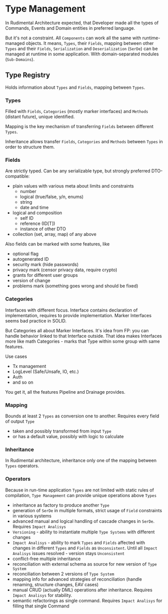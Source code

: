 # Type Management
In Rudimental Architecture expected, that Developer made all the types of Commands, Events and Domain entities in preferred language.

But it's not a constraint.
All `Components` can work all the same with runtime-managed objects.
It means, `Types`, their `Fields`, mapping between other `Types` and their `Fields`, `Serialization` and `Deserialization` (`SerDe`) can be managed at runtime in some application.
With domain-separated modules (`Sub-Domains`).

## Type Registry
Holds information about `Types` and `Fields`, mapping between `Types`.

### Types
Filled with `Fields`, `Categories` (mostly marker interfaces) and `Methods` (distant future), unique identified.

Mapping is the key mechanism of transferring `Fields` between different `Types`.

Inheritance allows transfer `Fields`, `Categories` and `Methods` between `Types` in order to structure them.

### Fields
Are strictly typed. Can be any serializable type, but strongly preferred DTO-compatible:
* plain values with various meta about limits and constraints
    * number
    * logical (true/false, y/n, enums)
    * string
    * date and time
* logical and composition
    * self ID
    * reference (ID[T])
    * instance of other DTO
* collection (set, array, map) of any above

Also fields can be marked with some features, like
* optional flag
* autogenerated ID
* security mark (hide passwords)
* privacy mark (censor privacy data, require crypto)
* grants for different user groups
* version of change
* problems mark (something goes wrong and should be fixed)

### Categories
Interfaces with different focus. Interface contains declaration of implementation, requires to provide implementation. Marker Interfaces seems bad practice in SOLID.

But Categories all about Marker Interfaces. It's idea from FP: you can handle behavior linked to that Interface outside. That idea makes Interfaces more like math Categories - marks that Type within some group with same features.

Use cases
* Tx management
* LogLevel (Safe/Unsafe, IO, etc.)
* Auth
* and so on

You get it, all the features Pipeline and Drainage provides.

### Mapping
Bounds at least 2 `Types` as conversion one to another.
Requires every field of output `Type`
* taken and possibly transformed from input `Type`
* or has a default value, possibly with logic to calculate

### Inheritance
In Rudimental architecture, inheritance only one of the mapping between `Types` operators.

### Operators
Because in run-time application `Types` are not limited with static rules of compilation, `Type Management` can provide unique operations above `Types`
* inheritance as factory to produce another `Type`
* generation of `SerDe` in multiple formats, strict usage of `Field` constraints in various systems
* advanced manual and logical handling of cascade changes in `SerDe`. Requires `Impact Analisys`
* `Versioning` - ability to instantiate multiple `Type Systems` with different changes
* `Impact Analisys` - ability to mark `Types` and `Fields` affected with changes in different `Types` and `Fields` as `Unconsistent`.
Until all `Impact Analisys` issues resolved - version stays `Unconsistent`
* conflict-free multiple inheritance
* reconciliation with external schema as source for new version of `Type System`
* reconciliation between 2 versions of `Type System`
* mapping info for advanced strategies of reconciliation (handle renaming, structure changes, EAV cases)
* manual CRUD (actually DML) operations after inheritance. Requires `Impact Analisys` for stability.
* semantic refactorings as single command. Requires `Impact Analisys` for filling that single Command
